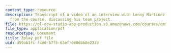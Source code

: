 ```yaml
---
content_type: resource
description: Transcript of a video of an interview with Lenny Martinez, a student
  from the course, discussing his team project.
file: https://ol-ocw-studio-app-production.s3.amazonaws.com/courses/cms-611j-creating-video-games-fall-2014/d59ab1fcf4ed67f563ef668dbb8e2339_jbhbJBtS48w.pdf
file_type: application/pdf
resourcetype: Document
title: 3play pdf file
uid: d59ab1fc-f4ed-67f5-63ef-668dbb8e2339
---
```

